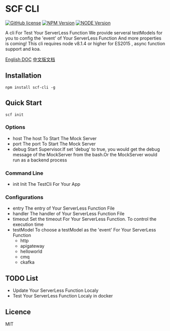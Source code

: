 # SCF CLI

[![GitHub license](https://img.shields.io/badge/license-MIT-blue.svg)](./LICENSE)
[![NPM Version](https://img.shields.io/npm/v/scf-cli.svg?style=flat)](https://www.npmjs.com/package/scf-cli)
[![NODE Version](https://img.shields.io/node/v/scf-cli.svg)](https://www.npmjs.com/package/scf-cli)

A cli For Test Your ServerLess Function
We provide serveral testModels for you to config the 'event' of Your ServerLess Function
And more properties is coming!
This cli requires node v8.1.4 or higher for ES2015 , async function support and koa.

[English DOC](./README_en.md)
[中文版文档](./README.md)

## Installation

```
npm install scf-cli -g
```

## Quick Start

```
scf init
```

### Options

- host The host To Start The Mock Server
- port The port To Start The Mock Server
- debug Start Supervisor.If set 'debug' to true, you would get the debug message of the MockServer from the bash.Or the MockServer would run as a backend process

### Command Line

- init Init The TestCli For Your App

### Configurations

- entry The entry of Your ServerLess Function File
- handler The handler of Your ServerLess Function File
- timeout Set the timeout For Your ServerLess Function. To control the execution time
- testModel To choose a testModel as the 'event' For Your ServerLess Function
  - http
  - apigateway
  - helloworld
  - cmq
  - ckafka

## TODO List

- Update Your ServerLess Function Localy
- Test Your ServerLess Function Localy in docker

## Licence

MIT

